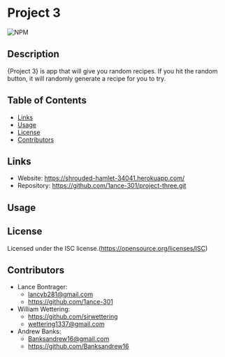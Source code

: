 # Project 3

  ![NPM](https://img.shields.io/npm/l/glob?style=flat-square)

  ## Description
  {Project 3} is app that will give you random recipes. If you hit the random button, it will randomly generate a recipe for you to try. 

  ## Table of Contents
  * [Links](#links)
  * [Usage](#usage)
  * [License](#license)
  * [Contributors](#contributors)

  ## Links
  - Website: https://shrouded-hamlet-34041.herokuapp.com/
  - Repository: https://github.com/1ance-301/project-three.git
  

  ## Usage
  

  ## License
  Licensed under the ISC license.(https://opensource.org/licenses/ISC)

  ## Contributors
  - Lance Bontrager:
    * lancyb281@gmail.com
    * https://github.com/1ance-301
  - William Wettering:
    * https://github.com/sirwettering
    * wettering1337@gmail.com
  - Andrew Banks:
    * Banksandrew16@gmail.com
    * https://github.com/Banksandrew16

